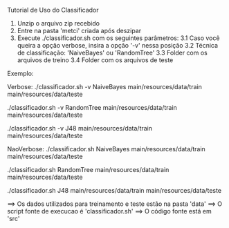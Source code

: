 Tutorial de Uso do Classificador

1. Unzip o arquivo zip recebido
2. Entre na pasta 'metci' criada após deszipar
3. Execute ./classificador.sh com os seguintes parâmetros:
3.1		Caso você queira a opção verbose, insira a opção '-v' nessa posição
3.2		Técnica de classificação: 'NaiveBayes' ou 'RandomTree'
3.3		Folder com os arquivos de treino
3.4 	Folder com os arquivos de teste

Exemplo:

Verbose:
./classificador.sh -v NaiveBayes main/resources/data/train main/resources/data/teste

./classificador.sh -v RandomTree main/resources/data/train main/resources/data/teste

./classificador.sh -v J48 main/resources/data/train main/resources/data/teste

NaoVerbose:
./classificador.sh NaiveBayes main/resources/data/train main/resources/data/teste

./classificador.sh RandomTree main/resources/data/train main/resources/data/teste

./classificador.sh J48 main/resources/data/train main/resources/data/teste


==> Os dados utilizados para treinamento e teste estão na pasta 'data'
==> O script fonte de execucao é 'classificador.sh'
==> O código fonte está em 'src'

